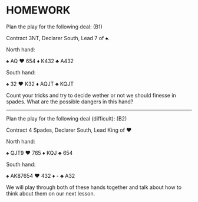 # HOMEWORK

Plan the play for the following deal: (B1)

Contract 3NT, Declarer South, Lead 7 of ♠️.

North hand:

♠️ AQ
♥️ 654
♦️ K432
♣️ A432

South hand:

♠️ 32
♥️ K32
♦️ AQJT
♣️ KQJT

Count your tricks and try to decide wether or not we should finesse in spades. What are the possible dangers in this hand?



--------------------


Plan the play for the following deal (difficult): (B2)

Contract 4 Spades, Declarer South, Lead King of ♥️

North hand:

♠️ QJT9
♥️ 765
♦️ KQJ
♣️ 654

South hand:

♠️ AK87654
♥️ 432
♦️ -
♣️ A32


We will play through both of these hands together and talk about how to think about them on our next lesson.